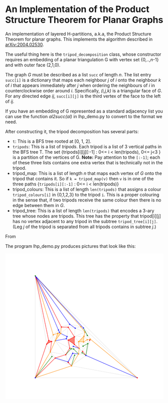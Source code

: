 # An Implementation of the Product Structure Theorem for Planar Graphs

An implementation of layered H-partitions, a.k.a, the Product Structure Theorem for planar graphs.  This implements the algorithm described in [arXiv:2004.02530](https://arxiv.org/abs/2004.02530).

The useful thing here is the `tripod_decomposition` class, whose constructor requires an embedding of a planar triangulation G with vertex set \{0,..,*n*-1\} and with outer face (2,1,0).

The graph *G* must be described as a list `succ` of length *n*. The list entry `succ[i]` is a dictionary that maps each neighbour *j* of *i* onto the neighbour *k* of *i* that appears immediately after *j* when ordering the neighbours of *i* in counterclockwise order around *i*.  Specifically, *(i,j,k)* is a triangular face of *G*.  For any directed edge *ij*, `succ[i][j]` is the third vertex of the face to the left of *ij*.

If you have an embedding of G represented as a standard adjacency list you can use the function *al2succ(al)* in lhp_demo.py to convert to the format we need.

After constructing it, the tripod decomposition has several parts:

- `t`: This is a BFS tree rooted at [0, 1, 2].
- `tripods`: This is a list of *tripods*.  Each tripod is a list of 3 vertical paths in the BFS tree T.  The set \{tripods[i][j][:-1] : 0<= i < len(tripods), 0<= j<3 \}  is a partition of the vertices of G.  **Note:** Pay attention to the `[:-1]`; each of these three lists contains one extra vertex that is technically not in the tripod.
- tripod_map: This is a list of length *n* that maps each vertex of *G* onto the tripod that contains it.  So if `k = tripod_map(v)` then `v` is in one of the three paths \{`tripods[i][:-1]` : 0<= i < len(tripods)\}
- tripod_colours: This is a list of length `len(tripods)` that assigns a colour `tripod_colours[i]` in \{0,1,2,3\} to the tripod `i`.  This is a proper colouring in the sense that, if two tripods receive the same colour then there is no edge between them in *G*.
- tripod_tree: This is a list of length `len(tripods)` that encodes a 3-ary tree whose nodes are tripods.  This tree has the property that tripod[i][j] has no vertex adjacent to any tripod in the subtree `tripod_tree[i][j]`.  (Leg *j* of the tripod is separated from all tripods contains in subtree *j*.)

From

The program lhp_demo.py produces pictures that look like this:

![tripod decomposition](figure.png "Tripod decomposition")

